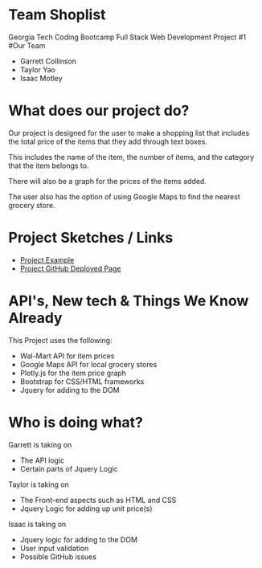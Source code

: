 Team Shoplist
======
Georgia Tech Coding Bootcamp
Full Stack Web Development
Project #1
#Our Team
* Garrett Collinson
* Taylor Yao
* Isaac Motley
# What does our project do?
Our project is designed for the user to make a shopping list that includes the total price of the items
that they add through text boxes.

This includes the name of the item, the number of items, and the category that the item belongs to.

There will also be a graph for the prices of the items added.

The user also has the option of using Google Maps to find the nearest grocery store.
# Project Sketches / Links
* [Project Example](https://imgur.com/a/GWyiq)
* [Project GitHub Deployed Page](https://jgcollinson.github.io/ShopList/)
# API's, New tech & Things We Know Already
This Project uses the following:
* Wal-Mart API for item prices
* Google Maps API for local grocery stores
* Plotly.js for the item price graph
* Bootstrap for CSS/HTML frameworks
* Jquery for adding to the DOM
# Who is doing what?
Garrett is taking on
* The API logic
* Certain parts of Jquery Logic

Taylor is taking on
* The Front-end aspects such as HTML and CSS
* Jquery Logic for adding up unit price(s)

Isaac is taking on
* Jquery logic for adding to the DOM
* User input validation
* Possible GitHub issues